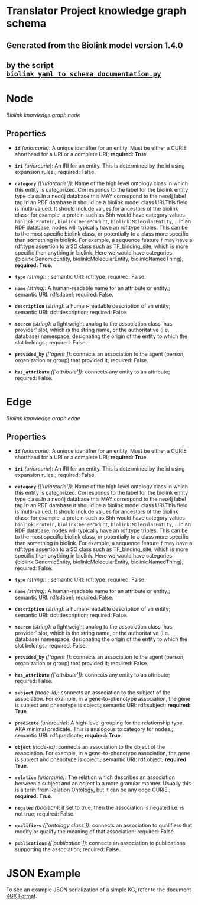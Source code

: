 # Translator Project knowledge graph schema
## Generated from the Biolink model version 1.4.0
## by the script [`biolink_yaml_to_schema_documentation.py`](biolink_yaml_to_schema_documentation.py)

# Node


*Biolink knowledge graph node*


## Properties


- **`id`** *(uriorcurie)*: A unique identifier for an entity. Must be either a CURIE shorthand for a URI or a complete URI; **required: True**.

- **`iri`** *(uriorcurie)*: An IRI for an entity. This is determined by the id using expansion rules.; required: False.

- **`category`** *(['uriorcurie'])*: Name of the high level ontology class in which this entity is categorized. Corresponds to the label for the biolink entity type class.In a neo4j database this MAY correspond to the neo4j label tag.In an RDF database it should be a biolink model class URI.This field is multi-valued. It should include values for ancestors of the biolink class; for example, a protein such as Shh would have category values `biolink:Protein`, `biolink:GeneProduct`, `biolink:MolecularEntity`, ...In an RDF database, nodes will typically have an rdf:type triples. This can be to the most specific biolink class, or potentially to a class more specific than something in biolink. For example, a sequence feature `f` may have a rdf:type assertion to a SO class such as TF_binding_site, which is more specific than anything in biolink. Here we would have categories {biolink:GenomicEntity, biolink:MolecularEntity, biolink:NamedThing}; **required: True**.

- **`type`** *(string)*: ; semantic URI: rdf:type; required: False.

- **`name`** *(string)*: A human-readable name for an attribute or entity.; semantic URI: rdfs:label; required: False.

- **`description`** *(string)*: a human-readable description of an entity; semantic URI: dct:description; required: False.

- **`source`** *(string)*: a lightweight analog to the association class 'has provider' slot, which is the string name, or the authoritative (i.e. database) namespace, designating the origin of the entity to which the slot belongs.; required: False.

- **`provided_by`** *(['agent'])*: connects an association to the agent (person, organization or group) that provided it; required: False.

- **`has_attribute`** *(['attribute'])*: connects any entity to an attribute; required: False.

# Edge


*Biolink knowledge graph edge*


## Properties


- **`id`** *(uriorcurie)*: A unique identifier for an entity. Must be either a CURIE shorthand for a URI or a complete URI; **required: True**.

- **`iri`** *(uriorcurie)*: An IRI for an entity. This is determined by the id using expansion rules.; required: False.

- **`category`** *(['uriorcurie'])*: Name of the high level ontology class in which this entity is categorized. Corresponds to the label for the biolink entity type class.In a neo4j database this MAY correspond to the neo4j label tag.In an RDF database it should be a biolink model class URI.This field is multi-valued. It should include values for ancestors of the biolink class; for example, a protein such as Shh would have category values `biolink:Protein`, `biolink:GeneProduct`, `biolink:MolecularEntity`, ...In an RDF database, nodes will typically have an rdf:type triples. This can be to the most specific biolink class, or potentially to a class more specific than something in biolink. For example, a sequence feature `f` may have a rdf:type assertion to a SO class such as TF_binding_site, which is more specific than anything in biolink. Here we would have categories {biolink:GenomicEntity, biolink:MolecularEntity, biolink:NamedThing}; required: False.

- **`type`** *(string)*: ; semantic URI: rdf:type; required: False.

- **`name`** *(string)*: A human-readable name for an attribute or entity.; semantic URI: rdfs:label; required: False.

- **`description`** *(string)*: a human-readable description of an entity; semantic URI: dct:description; required: False.

- **`source`** *(string)*: a lightweight analog to the association class 'has provider' slot, which is the string name, or the authoritative (i.e. database) namespace, designating the origin of the entity to which the slot belongs.; required: False.

- **`provided_by`** *(['agent'])*: connects an association to the agent (person, organization or group) that provided it; required: False.

- **`has_attribute`** *(['attribute'])*: connects any entity to an attribute; required: False.

- **`subject`** *(node-id)*: connects an association to the subject of the association. For example, in a gene-to-phenotype association, the gene is subject and phenotype is object.; semantic URI: rdf:subject; **required: True**.

- **`predicate`** *(uriorcurie)*: A high-level grouping for the relationship type. AKA minimal predicate. This is analogous to category for nodes.; semantic URI: rdf:predicate; **required: True**.

- **`object`** *(node-id)*: connects an association to the object of the association. For example, in a gene-to-phenotype association, the gene is subject and phenotype is object.; semantic URI: rdf:object; **required: True**.

- **`relation`** *(uriorcurie)*: The relation which describes an association between a subject and an object in a more granular manner. Usually this is a term from Relation Ontology, but it can be any edge CURIE.; **required: True**.

- **`negated`** *(boolean)*: if set to true, then the association is negated i.e. is not true; required: False.

- **`qualifiers`** *(['ontology class'])*: connects an association to qualifiers that modify or qualify the meaning of that association; required: False.

- **`publications`** *(['publication'])*: connects an association to publications supporting the association; required: False.

# JSON Example
To see an example JSON serialization of a simple KG, refer to the document [KGX Format](https://github.com/biolink/kgx/blob/master/specification/kgx-format.md).
